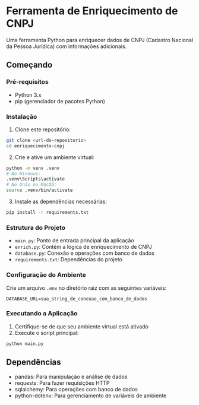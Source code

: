 # Ferramenta de Enriquecimento de CNPJ

Uma ferramenta Python para enriquecer dados de CNPJ (Cadastro Nacional da Pessoa Jurídica) com informações adicionais.

## Começando

### Pré-requisitos

- Python 3.x
- pip (gerenciador de pacotes Python)

### Instalação

1. Clone este repositório:
```bash
git clone <url-do-repositorio>
cd enriquecimento-cnpj
```

2. Crie e ative um ambiente virtual:
```bash
python -m venv .venv
# No Windows:
.venv\Scripts\activate
# No Unix ou MacOS:
source .venv/bin/activate
```

3. Instale as dependências necessárias:
```bash
pip install -r requirements.txt
```

### Estrutura do Projeto

- `main.py`: Ponto de entrada principal da aplicação
- `enrich.py`: Contém a lógica de enriquecimento de CNPJ
- `database.py`: Conexão e operações com banco de dados
- `requirements.txt`: Dependências do projeto

### Configuração do Ambiente

Crie um arquivo `.env` no diretório raiz com as seguintes variáveis:
```
DATABASE_URL=sua_string_de_conexao_com_banco_de_dados
```

### Executando a Aplicação

1. Certifique-se de que seu ambiente virtual está ativado
2. Execute o script principal:
```bash
python main.py
```

## Dependências

- pandas: Para manipulação e análise de dados
- requests: Para fazer requisições HTTP
- sqlalchemy: Para operações com banco de dados
- python-dotenv: Para gerenciamento de variáveis de ambiente 